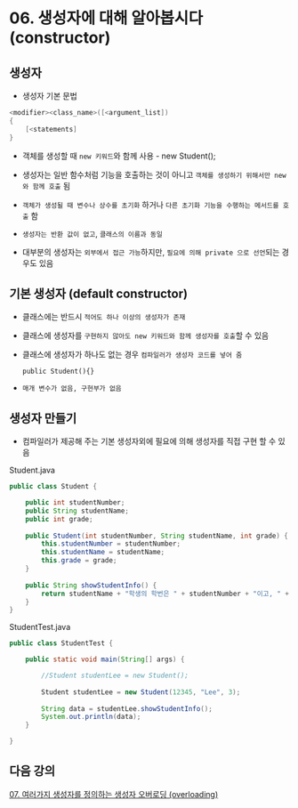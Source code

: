 # 06. 생성자에 대해 알아봅시다 (constructor)

## 생성자

- 생성자 기본 문법
```java
<modifier><class_name>([<argument_list])
{
	[<statements]
}
```

- 객체를 생성할 때 `new 키워드`와 함께 사용   - new Student();

- 생성자는 일반 함수처럼 기능을 호출하는 것이 아니고 `객체를 생성하기 위해서만 new 와 함께 호출` 됨

- `객체가 생성될 때 변수나 상수를 초기화` 하거나 `다른 초기화 기능을 수행하는 메서드를 호출` 함

- `생성자는 반환 값이 없고`, `클래스의 이름과 동일`

- 대부분의 생성자는 `외부에서 접근 가능`하지만, `필요에 의해 private 으로 선언`되는 경우도 있음


## 기본 생성자 (default constructor)

- 클래스에는 반드시 `적어도 하나 이상의 생성자가 존재`

- 클래스에 생성자를 `구현하지 않아도 new 키워드와 함께 생성자를 호출`할 수 있음

- 클래스에 생성자가 하나도 없는 경우 `컴파일러가 생성자 코드를 넣어 줌` 

    `public Student(){}`  

-  `매개 변수가 없음, 구현부가 없음`

## 생성자 만들기

- 컴파일러가 제공해 주는 기본 생성자외에 필요에 의해 생성자를 직접 구현 할 수 있음

Student.java
```java
public class Student {

	public int studentNumber;
	public String studentName;
	public int grade;
	
	public Student(int studentNumber, String studentName, int grade) {
		this.studentNumber = studentNumber;
		this.studentName = studentName;
		this.grade = grade;
	}
	
	public String showStudentInfo() {
		return studentName + "학생의 학번은 " + studentNumber + "이고, " + grade + "학년 입니다.";
	}
}
```

StudentTest.java
```java
public class StudentTest {

	public static void main(String[] args) {

		//Student studentLee = new Student();
		
		Student studentLee = new Student(12345, "Lee", 3);
		
		String data = studentLee.showStudentInfo();
		System.out.println(data);
	}

}
```
## 다음 강의
[07. 여러가지 생성자를 정의하는 생성자 오버로딩 (overloading)](./../7.%20여러가지%20생성자를%20정의하는%20생성자%20오버로딩%20(overloading)/README.md)